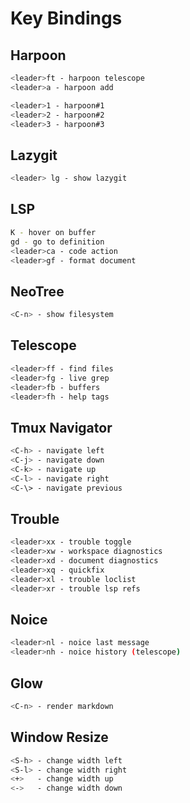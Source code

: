 # Key Bindings

## Harpoon

```bash
<leader>ft - harpoon telescope
<leader>a - harpoon add

<leader>1 - harpoon#1
<leader>2 - harpoon#2
<leader>3 - harpoon#3
```

## Lazygit

```bash
<leader> lg - show lazygit
```

## LSP

```bash
K - hover on buffer
gd - go to definition
<leader>ca - code action
<leader>gf - format document
```

## NeoTree

```bash
<C-n> - show filesystem
```

## Telescope

```bash
<leader>ff - find files
<leader>fg - live grep
<leader>fb - buffers
<leader>fh - help tags
```

## Tmux Navigator

```bash
<C-h> - navigate left
<C-j> - navigate down
<C-k> - navigate up
<C-l> - navigate right
<C-\> - navigate previous
```

## Trouble

```bash
<leader>xx - trouble toggle
<leader>xw - workspace diagnostics
<leader>xd - document diagnostics
<leader>xq - quickfix
<leader>xl - trouble loclist
<leader>xr - trouble lsp refs
```

## Noice

```bash
<leader>nl - noice last message
<leader>nh - noice history (telescope)
```

## Glow

```bash
<C-n> - render markdown
```

## Window Resize

```bash
<S-h> - change width left
<S-l> - change width right
<+>   - change width up
<->   - change width down

```
